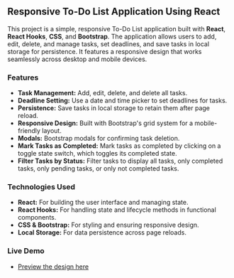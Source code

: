 ## **Responsive To-Do List Application Using React**

This project is a simple, responsive To-Do List application built with **React**, **React Hooks**, **CSS**, and **Bootstrap**. The application allows users to add, edit, delete, and manage tasks, set deadlines, and save tasks in local storage for persistence. It features a responsive design that works seamlessly across desktop and mobile devices.

### **Features**
- **Task Management:** Add, edit, delete, and delete all tasks.
- **Deadline Setting:** Use a date and time picker to set deadlines for tasks.
- **Persistence:** Save tasks in local storage to retain them after page reload.
- **Responsive Design:** Built with Bootstrap's grid system for a mobile-friendly layout.
- **Modals:** Bootstrap modals for confirming task deletion.
- **Mark Tasks as Completed:** Mark tasks as completed by clicking on a toggle state switch, which toggles its completed state.
- **Filter Tasks by Status:** Filter tasks to display all tasks, only completed tasks, only pending tasks, or only not completed tasks.

### **Technologies Used**
- **React:** For building the user interface and managing state.
- **React Hooks:** For handling state and lifecycle methods in functional components.
- **CSS & Bootstrap:** For styling and ensuring responsive design.
- **Local Storage:** For data persistence across page reloads.

### **Live Demo**
- [Preview the design here](https://todo-list-itg.netlify.app/)
